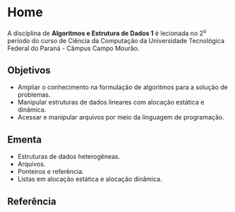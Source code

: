 # Home

A disciplina de **Algoritmos e Estrutura de Dados 1** é lecionada no 2<sup>o</sup> período do curso de Ciência da Computação da Universidade Tecnológica Federal do Paraná - Câmpus Campo Mourão. 

## Objetivos
- Ampliar o conhecimento na formulação de algoritmos para a solução de problemas. 
- Manipular estruturas de dados lineares com alocação estática e dinâmica. 
- Acessar e manipular arquivos por meio da linguagem de programação.

## Ementa
- Estruturas de dados heterogêneas.
- Arquivos. 
- Ponteiros e referência. 
- Listas em alocação estática e alocação dinâmica.

## Referência
  
